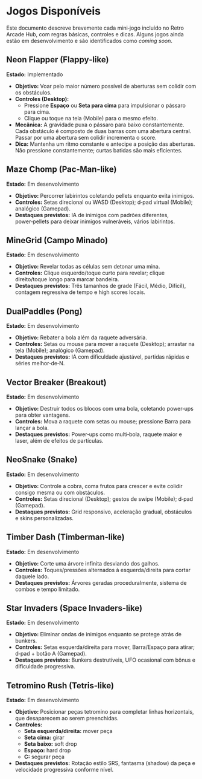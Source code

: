 # Jogos Disponíveis

Este documento descreve brevemente cada mini‑jogo incluído no Retro Arcade Hub, com regras básicas, controles e dicas. Alguns jogos ainda estão em desenvolvimento e são identificados como *coming soon*.

## Neon Flapper (Flappy‑like)

**Estado:** Implementado

* **Objetivo:** Voar pelo maior número possível de aberturas sem colidir com os obstáculos.
* **Controles (Desktop):**
  * Pressione **Espaço** ou **Seta para cima** para impulsionar o pássaro para cima.
  * Clique ou toque na tela (Mobile) para o mesmo efeito.
* **Mecânica:** A gravidade puxa o pássaro para baixo constantemente. Cada obstáculo é composto de duas barras com uma abertura central. Passar por uma abertura sem colidir incrementa o score.
* **Dica:** Mantenha um ritmo constante e antecipe a posição das aberturas. Não pressione constantemente; curtas batidas são mais eficientes.

## Maze Chomp (Pac‑Man‑like)

**Estado:** Em desenvolvimento

* **Objetivo:** Percorrer labirintos coletando pellets enquanto evita inimigos.
* **Controles:** Setas direcional ou WASD (Desktop); d‑pad virtual (Mobile); analógico (Gamepad).
* **Destaques previstos:** IA de inimigos com padrões diferentes, power‑pellets para deixar inimigos vulneráveis, vários labirintos.

## MineGrid (Campo Minado)

**Estado:** Em desenvolvimento

* **Objetivo:** Revelar todas as células sem detonar uma mina.
* **Controles:** Clique esquerdo/toque curto para revelar; clique direito/toque longo para marcar bandeira.
* **Destaques previstos:** Três tamanhos de grade (Fácil, Médio, Difícil), contagem regressiva de tempo e high scores locais.

## DualPaddles (Pong)

**Estado:** Em desenvolvimento

* **Objetivo:** Rebater a bola além da raquete adversária.
* **Controles:** Setas ou mouse para mover a raquete (Desktop); arrastar na tela (Mobile); analógico (Gamepad).
* **Destaques previstos:** IA com dificuldade ajustável, partidas rápidas e séries melhor‑de‐N.

## Vector Breaker (Breakout)

**Estado:** Em desenvolvimento

* **Objetivo:** Destruir todos os blocos com uma bola, coletando power‑ups para obter vantagens.
* **Controles:** Mova a raquete com setas ou mouse; pressione Barra para lançar a bola.
* **Destaques previstos:** Power‑ups como multi‑bola, raquete maior e laser, além de efeitos de partículas.

## NeoSnake (Snake)

**Estado:** Em desenvolvimento

* **Objetivo:** Controle a cobra, coma frutos para crescer e evite colidir consigo mesma ou com obstáculos.
* **Controles:** Setas direcional (Desktop); gestos de swipe (Mobile); d‑pad (Gamepad).
* **Destaques previstos:** Grid responsivo, aceleração gradual, obstáculos e skins personalizadas.

## Timber Dash (Timberman‑like)

**Estado:** Em desenvolvimento

* **Objetivo:** Corte uma árvore infinita desviando dos galhos.
* **Controles:** Toques/pressões alternados à esquerda/direita para cortar daquele lado.
* **Destaques previstos:** Árvores geradas proceduralmente, sistema de combos e tempo limitado.

## Star Invaders (Space Invaders‑like)

**Estado:** Em desenvolvimento

* **Objetivo:** Eliminar ondas de inimigos enquanto se protege atrás de bunkers.
* **Controles:** Setas esquerda/direita para mover, Barra/Espaço para atirar; d‑pad + botão A (Gamepad).
* **Destaques previstos:** Bunkers destrutíveis, UFO ocasional com bônus e dificuldade progressiva.

## Tetromino Rush (Tetris‑like)

**Estado:** Em desenvolvimento

* **Objetivo:** Posicionar peças tetromino para completar linhas horizontais, que desaparecem ao serem preenchidas.
* **Controles:**
  * **Seta esquerda/direita:** mover peça
  * **Seta cima:** girar
  * **Seta baixo:** soft drop
  * **Espaço:** hard drop
  * **C:** segurar peça
* **Destaques previstos:** Rotação estilo SRS, fantasma (shadow) da peça e velocidade progressiva conforme nível.
